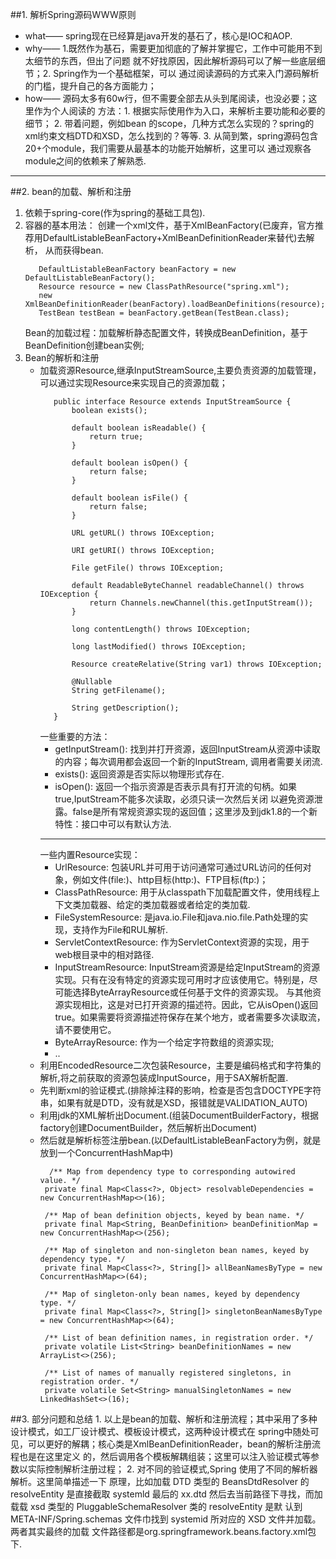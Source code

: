 ##1. 解析Spring源码WWW原则
 * what—— spring现在已经算是java开发的基石了，核心是IOC和AOP.
 * why—— 1.既然作为基石，需要更加彻底的了解并掌握它，工作中可能用不到太细节的东西，但出了问题
            就不好找原因，因此解析源码可以了解一些底层细节；2. Spring作为一个基础框架，可以
            通过阅读源码的方式来入门源码解析的门槛，提升自己的各方面能力；
 * how—— 源码太多有60w行，但不需要全部去从头到尾阅读，也没必要；这里作为个人阅读的
           方法：1. 根据实际使用作为入口，来解析主要功能和必要的细节； 2. 带着问题，例如bean
           的scope，几种方式怎么实现的？spring的xml约束文档DTD和XSD，怎么找到的？等等.
           3. 从简到繁，spring源码包含20+个module，我们需要从最基本的功能开始解析，这里可以
           通过观察各module之间的依赖来了解熟悉.
---
##2. bean的加载、解析和注册
  1. 依赖于spring-core(作为spring的基础工具包).
  2. 容器的基本用法：
     创建一个xml文件，基于XmlBeanFactory(已废弃，官方推荐用DefaultListableBeanFactory+XmlBeanDefinitionReader来替代)去解析，
     从而获得bean.
     ```
        DefaultListableBeanFactory beanFactory = new DefaultListableBeanFactory();
        Resource resource = new ClassPathResource("spring.xml");
        new XmlBeanDefinitionReader(beanFactory).loadBeanDefinitions(resource);
        TestBean testBean = beanFactory.getBean(TestBean.class);
     ```
     Bean的加载过程：加载解析静态配置文件，转换成BeanDefinition，基于BeanDefinition创建bean实例;
  3. Bean的解析和注册
     * 加载资源Resource,继承InputStreamSource,主要负责资源的加载管理，可以通过实现Resource来实现自己的资源加载；
         ```
            public interface Resource extends InputStreamSource {
                boolean exists();
            
                default boolean isReadable() {
                    return true;
                }
            
                default boolean isOpen() {
                    return false;
                }
            
                default boolean isFile() {
                    return false;
                }
            
                URL getURL() throws IOException;
            
                URI getURI() throws IOException;
            
                File getFile() throws IOException;
            
                default ReadableByteChannel readableChannel() throws IOException {
                    return Channels.newChannel(this.getInputStream());
                }
            
                long contentLength() throws IOException;
            
                long lastModified() throws IOException;
            
                Resource createRelative(String var1) throws IOException;
            
                @Nullable
                String getFilename();
            
                String getDescription();
            }
         ```
         一些重要的方法：
         - getInputStream(): 找到并打开资源，返回InputStream从资源中读取的内容；每次调用都会返回一个新的InputStream,
                调用者需要关闭流.
         - exists(): 返回资源是否实际以物理形式存在.
         - isOpen(): 返回一个指示资源是否表示具有打开流的句柄。如果true,IputStream不能多次读取，必须只读一次然后关闭
                以避免资源泄露。false是所有常规资源实现的返回值；这里涉及到jdk1.8的一个新特性：接口中可以有默认方法.
         ---
         一些内置Resource实现：
         + UrlResource: 包装URL并可用于访问通常可通过URL访问的任何对象，例如文件(file:)、http目标(http:)、FTP目标(ftp:)；
         + ClassPathResource: 用于从classpath下加载配置文件，使用线程上下文类加载器、给定的类加载器或者给定的类加载.
         + FileSystemResource: 是java.io.File和java.nio.file.Path处理的实现，支持作为File和RUL解析.
         + ServletContextResource: 作为ServletContext资源的实现，用于web根目录中的相对路径.
         + InputStreamResource: InputStream资源是给定InputStream的资源实现。只有在没有特定的资源实现可用时才应该使用它。特别是，尽可能选择ByteArrayResource或任何基于文件的资源实现。
                                与其他资源实现相比，这是对已打开资源的描述符。因此，它从isOpen()返回true。如果需要将资源描述符保存在某个地方，或者需要多次读取流，请不要使用它。
         + ByteArrayResource:  作为一个给定字符数组的资源实现;
         + ..
     * 利用EncodedResource二次包装Resource，主要是编码格式和字符集的解析,将之前获取的资源包装成InputSource，用于SAX解析配置.
     * 先判断xml的验证模式.(排除掉注释<!-- -->的影响，检查是否包含DOCTYPE字符串，如果有就是DTD，没有就是XSD，报错就是VALIDATION_AUTO)
     * 利用jdk的XML解析出Document.(组装DocumentBuilderFactory，根据factory创建DocumentBuilder，然后解析出Document)
     * 然后就是解析标签注册bean.(以DefaultListableBeanFactory为例，就是放到一个ConcurrentHashMap中)
       ```
         /** Map from dependency type to corresponding autowired value. */
        private final Map<Class<?>, Object> resolvableDependencies = new ConcurrentHashMap<>(16);
     
        /** Map of bean definition objects, keyed by bean name. */
        private final Map<String, BeanDefinition> beanDefinitionMap = new ConcurrentHashMap<>(256);
     
        /** Map of singleton and non-singleton bean names, keyed by dependency type. */
        private final Map<Class<?>, String[]> allBeanNamesByType = new ConcurrentHashMap<>(64);
     
        /** Map of singleton-only bean names, keyed by dependency type. */
        private final Map<Class<?>, String[]> singletonBeanNamesByType = new ConcurrentHashMap<>(64);
     
        /** List of bean definition names, in registration order. */
        private volatile List<String> beanDefinitionNames = new ArrayList<>(256);
     
        /** List of names of manually registered singletons, in registration order. */
        private volatile Set<String> manualSingletonNames = new LinkedHashSet<>(16);
       ```
##3. 部分问题和总结
    1. 以上是bean的加载、解析和注册流程；其中采用了多种设计模式，如工厂设计模式、模板设计模式，这两种设计模式在
       spring中随处可见，可以更好的解耦；核心类是XmlBeanDefinitionReader，bean的解析注册流程也是在这里定义
       的，然后调用各个模板解耦组装；这里可以注入验证模式等参数以实际控制解析注册过程；
    2. 对不同的验证模式,Spring 使用了不同的解析器解析。这里简单描述一下
       原理，比如加载 DTD 类型的 BeansDtdResolver 的 resolveEntity 是直接截取 systemld 最后的 xx.dtd
       然后去当前路径下寻找，而加载载 xsd 类型的 PluggableSchemaResolver 类的 resolveEntity 是默
       认到 META-INF/Spring.schemas 文件巾找到 systemid 所对应的 XSD 文件并加载。两者其实最终的加载
       文件路径都是org.springframework.beans.factory.xml包下.
     
